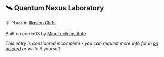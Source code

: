 ## 🛰️ Quantum Nexus Laboratory

`🪧 Place` in [Illusion Cliffs](../refs/illusion_cliffs.md)

Built on eon 503 by [MindTech Institute](../refs/mindtech_institute.md)

_This entry is considered incomplete - you can request more info for in [on discord](<https://discord.com/channels/562910943848169472/1173922660489633802>) or write it yourself_

<!---
keywords:  mt, illusion cliffs
aliases: 
-->